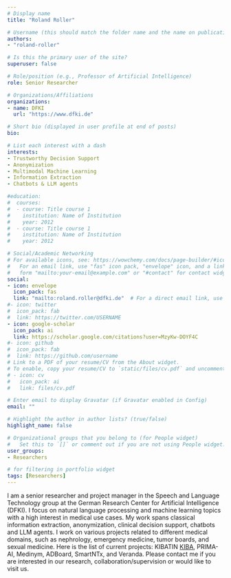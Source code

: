 ```yaml
---
# Display name
title: "Roland Roller"

# Username (this should match the folder name and the name on publications)
authors:
- "roland-roller"

# Is this the primary user of the site?
superuser: false

# Role/position (e.g., Professor of Artificial Intelligence)
role: Senior Researcher

# Organizations/Affiliations
organizations:
- name: DFKI
  url: "https://www.dfki.de"

# Short bio (displayed in user profile at end of posts)
bio: 

# List each interest with a dash
interests:
- Trustworthy Decision Support
- Anonymization
- Multimodal Machine Learning
- Information Extraction
- Chatbots & LLM agents

#education:
#  courses:
#  - course: Title course 1
#    institution: Name of Institution
#    year: 2012
#  - course: Title course 1
#    institution: Name of Institution
#    year: 2012

# Social/Academic Networking
# For available icons, see: https://wowchemy.com/docs/page-builder/#icons
#   For an email link, use "fas" icon pack, "envelope" icon, and a link in the
#   form "mailto:your-email@example.com" or "#contact" for contact widget.
social:
- icon: envelope
  icon_pack: fas
  link: "mailto:roland.roller@dfki.de"  # For a direct email link, use "mailto:test@example.org".
#- icon: twitter
#  icon_pack: fab
#  link: https://twitter.com/USERNAME
- icon: google-scholar
  icon_pack: ai
  link: https://scholar.google.com/citations?user=MzyKw-DOYF4C
#- icon: github
#  icon_pack: fab
#  link: https://github.com/username
# Link to a PDF of your resume/CV from the About widget.
# To enable, copy your resume/CV to `static/files/cv.pdf` and uncomment the lines below.
# - icon: cv
#   icon_pack: ai
#   link: files/cv.pdf

# Enter email to display Gravatar (if Gravatar enabled in Config)
email: ""

# Highlight the author in author lists? (true/false)
highlight_name: false

# Organizational groups that you belong to (for People widget)
#   Set this to `[]` or comment out if you are not using People widget.
user_groups:
- Researchers 

# for filtering in portfolio widget
tags: [Researchers]
---
```

I am a senior researcher and project manager in the Speech and Language Technology group at the German Research Center for Artificial Intelligence (DFKI). I focus on natural language processing and machine learning topics with a high interest in medical use cases. My work spans classical information extraction, anonymization, clinical decision support, chatbots and LLM agents. I work on various projects related to different medical domains, such as nephrology, emergency medicine, tumor boards, and sexual medicine. Here is the list of current projects: KIBATIN [KIBA](https://www.dfki.de/en/web/research/projects-and-publications/project/kibatin), PRIMA-AI, Medinym, ADBoard, SmartNTx, and Veranda. Please contact me if you are interested in our research, collaboration/supervision or would like to visit us.
